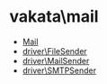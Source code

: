 # vakata\mail

* [Mail](Mail.md) 
* [driver\FileSender](driver/FileSender.md) 
* [driver\MailSender](driver/MailSender.md) 
* [driver\SMTPSender](driver/SMTPSender.md) 
